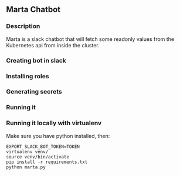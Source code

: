 ## Marta Chatbot
### Description
Marta is a slack chatbot that will fetch some readonly values from the Kubernetes api from inside the cluster.
### Creating bot in slack
### Installing roles
### Generating secrets
### Running it
### Running it locally with virtualenv
Make sure you have python installed, then:
```shell
EXPORT SLACK_BOT_TOKEN=TOKEN
virtualenv venv/
source venv/bin/activate
pip install -r requirements.txt
python marta.py
```
